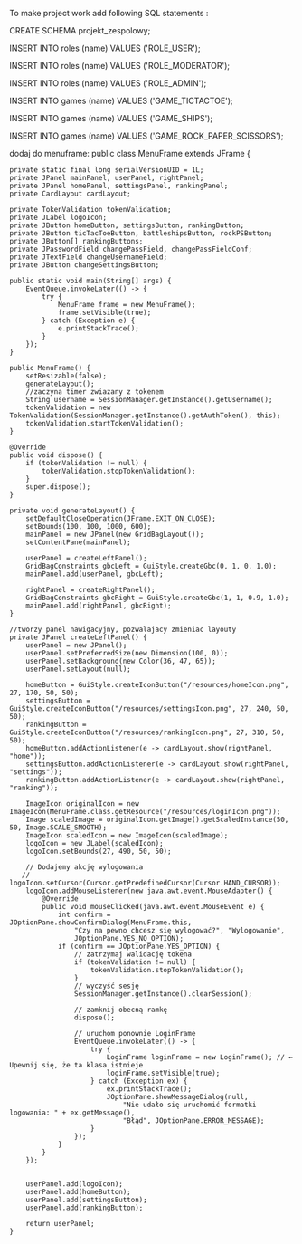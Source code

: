 To make project work add following SQL statements :

CREATE SCHEMA projekt_zespolowy;

INSERT INTO roles (name) VALUES ('ROLE_USER');

INSERT INTO roles (name) VALUES ('ROLE_MODERATOR');

INSERT INTO roles (name) VALUES ('ROLE_ADMIN');

INSERT INTO games (name) VALUES ('GAME_TICTACTOE');

INSERT INTO games (name) VALUES ('GAME_SHIPS');

INSERT INTO games (name) VALUES ('GAME_ROCK_PAPER_SCISSORS');



dodaj do menuframe:
public class MenuFrame extends JFrame {

    private static final long serialVersionUID = 1L;
    private JPanel mainPanel, userPanel, rightPanel;
    private JPanel homePanel, settingsPanel, rankingPanel;
    private CardLayout cardLayout;

    private TokenValidation tokenValidation;
    private JLabel logoIcon;
    private JButton homeButton, settingsButton, rankingButton;
    private JButton ticTacToeButton, battleshipsButton, rockPSButton;
    private JButton[] rankingButtons;
    private JPasswordField changePassField, changePassFieldConf;
    private JTextField changeUsernameField;
    private JButton changeSettingsButton;

    public static void main(String[] args) {
        EventQueue.invokeLater(() -> {
            try {
                MenuFrame frame = new MenuFrame();
                frame.setVisible(true);
            } catch (Exception e) {
                e.printStackTrace();
            }
        });
    }

    public MenuFrame() {
    	setResizable(false);
        generateLayout();
        //zaczyna timer zwiazany z tokenem
        String username = SessionManager.getInstance().getUsername();
        tokenValidation = new TokenValidation(SessionManager.getInstance().getAuthToken(), this);
        tokenValidation.startTokenValidation();
    }

    @Override
    public void dispose() {
        if (tokenValidation != null) {
            tokenValidation.stopTokenValidation();
        }
        super.dispose();
    }

    private void generateLayout() {
        setDefaultCloseOperation(JFrame.EXIT_ON_CLOSE);
        setBounds(100, 100, 1000, 600);
        mainPanel = new JPanel(new GridBagLayout());
        setContentPane(mainPanel);

        userPanel = createLeftPanel();
        GridBagConstraints gbcLeft = GuiStyle.createGbc(0, 1, 0, 1.0);
        mainPanel.add(userPanel, gbcLeft);

        rightPanel = createRightPanel();
        GridBagConstraints gbcRight = GuiStyle.createGbc(1, 1, 0.9, 1.0);
        mainPanel.add(rightPanel, gbcRight);
    }

    //tworzy panel nawigacyjny, pozwalajacy zmieniac layouty 
    private JPanel createLeftPanel() {
        userPanel = new JPanel();
        userPanel.setPreferredSize(new Dimension(100, 0));
        userPanel.setBackground(new Color(36, 47, 65));
        userPanel.setLayout(null);
        
        homeButton = GuiStyle.createIconButton("/resources/homeIcon.png", 27, 170, 50, 50);
        settingsButton = GuiStyle.createIconButton("/resources/settingsIcon.png", 27, 240, 50, 50);
        rankingButton = GuiStyle.createIconButton("/resources/rankingIcon.png", 27, 310, 50, 50);
        homeButton.addActionListener(e -> cardLayout.show(rightPanel, "home"));
        settingsButton.addActionListener(e -> cardLayout.show(rightPanel, "settings"));
        rankingButton.addActionListener(e -> cardLayout.show(rightPanel, "ranking"));
        
        ImageIcon originalIcon = new ImageIcon(MenuFrame.class.getResource("/resources/loginIcon.png"));
        Image scaledImage = originalIcon.getImage().getScaledInstance(50, 50, Image.SCALE_SMOOTH);
        ImageIcon scaledIcon = new ImageIcon(scaledImage);
        logoIcon = new JLabel(scaledIcon);
        logoIcon.setBounds(27, 490, 50, 50);

        // Dodajemy akcję wylogowania
       // logoIcon.setCursor(Cursor.getPredefinedCursor(Cursor.HAND_CURSOR));
        logoIcon.addMouseListener(new java.awt.event.MouseAdapter() {
            @Override
            public void mouseClicked(java.awt.event.MouseEvent e) {
                int confirm = JOptionPane.showConfirmDialog(MenuFrame.this,
                    "Czy na pewno chcesz się wylogować?", "Wylogowanie",
                    JOptionPane.YES_NO_OPTION);
                if (confirm == JOptionPane.YES_OPTION) {
                    // zatrzymaj walidację tokena
                    if (tokenValidation != null) {
                        tokenValidation.stopTokenValidation();
                    }
                    // wyczyść sesję
                    SessionManager.getInstance().clearSession();

                    // zamknij obecną ramkę
                    dispose();

                    // uruchom ponownie LoginFrame
                    EventQueue.invokeLater(() -> {
                        try {
                            LoginFrame loginFrame = new LoginFrame(); // ← Upewnij się, że ta klasa istnieje
                            loginFrame.setVisible(true);
                        } catch (Exception ex) {
                            ex.printStackTrace();
                            JOptionPane.showMessageDialog(null,
                                "Nie udało się uruchomić formatki logowania: " + ex.getMessage(),
                                "Błąd", JOptionPane.ERROR_MESSAGE);
                        }
                    });
                }
            }
        });

        
        userPanel.add(logoIcon);
        userPanel.add(homeButton);
        userPanel.add(settingsButton);
        userPanel.add(rankingButton);

        return userPanel;
    }
